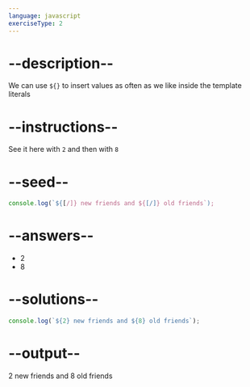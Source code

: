 ```yaml
---
language: javascript
exerciseType: 2
---
```


# --description--

We can use `${}` to insert values as often as we like inside the template literals

# --instructions--

See it here with `2` and then with `8`

# --seed--

```javascript
console.log(`${[/]} new friends and ${[/]} old friends`);
```

# --answers--

- 2
- 8

# --solutions--

```javascript
console.log(`${2} new friends and ${8} old friends`);
```

# --output--

2 new friends and 8 old friends
